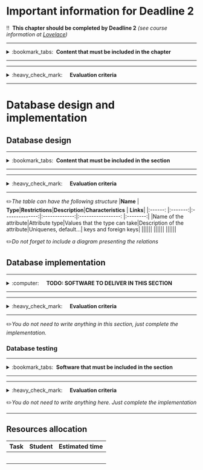 # Important information for Deadline 2

:bangbang:&nbsp;&nbsp;**This chapter should be completed by Deadline 2** *(see course information at [Lovelace](http://lovelace.oulu.fi))*

---
<details>
<summary>
:bookmark_tabs:&nbsp;&nbsp;<strong>Content that must be included in the chapter</strong>
</summary>

<bloquote>
In this section students must design and implement the back end system (mainly its database).

In this section you must implement:
<ul>
<li>The database table structure.</li>
<li>The data models (ORM)</li>
<li>Data models access methods (if needed)</li>
<li>Populating the database using the models you have created</li>
<li>A Unit test showing that your ORM works as expected</li>

<ul>
</bloquote>
<strong>In this section you should aim for a high quality small implementation instead of implementing a lot of features containing bugs and lack of proper documentation.</strong>
<h3>SECTION GOALS:</h3>
<ol>
<li>Understand database basics</li>
<li>Understand how to use ORM to create database schema and populate a database</li>
<li>Setup and configure database</li>
<li>Implement database backend</li>
<li>Write tests</li>
</ol>
</details>

---

---
<details>
<summary>
:heavy_check_mark:&nbsp;&nbsp;&nbsp;&nbsp; <strong>Evaluation criteria</strong>
</summary>

<bloquote>
You can get a maximum of 15 points after completing this section. More detailed evaluation is provided after each heading.
</bloquote>

</details>

---

# Database design and implementation

## Database design
---
<details>
<summary>
:bookmark_tabs:&nbsp;&nbsp;<strong>Content that must be included in the section</strong>
</summary>

<bloquote>
Describe your database. The documentation must include:
<ul>
<li>A name and a short description of each database table (or data models in case of non relational database). Describe in one or two sentences what the table represents.</li>
<li>An enumeration of the attributes (columns) of each table. Each attribute must include:
	<ul>
		<li>Its type and restrictions (values that can take)</li>
		<li>A short description of the attribute whenever the name is not explicit enough. E.g. If you are describing the users of a "forum", it is not necessary to explain the attributes "name", "surname" or "address" </li>because their meanings are obvious.
		<li>Characteristics of this attribute (e.g. if it is unique, if it contains default values)</li>
	</ul>
</li>
<li>Connection with other tables (primary keys and foreign keys)</li>
<li>Other keys</li>
</ul>
You can use the table skeleton provided below

For this section you can use a visual tool to generate a diagram. Be sure that the digram contains all the information provided in the tables. Some tools you can use include: <a href="https://dbdesigner.net">https://dbdesigner.net/</a>, <a href="https://www.lucidchart.com/pages/tour/ER_diagram_tool">https://www.lucidchart.com/pages/tour/ER_diagram_tool</a>, <a href="https://dbdiffo.com/">https://dbdiffo.com/</a>

</bloquote>

</details>

---

---
<details>
<summary>
:heavy_check_mark:&nbsp;&nbsp;&nbsp;&nbsp; <strong>Evaluation criteria</strong>
</summary>

<bloquote>
You can get a maximum of 3 points after completing this section.
<ul>
<li>Design of database is coherent.Correct usage of tables and foreign keys: <strong>1.0</strong></li>
<li>Each table and its columns are named: <strong>0.5</strong></li>
<li>Details for columns are provided (datatype, default value, characteristics etc.): <strong>0.5</strong></li>
<li>Foreign keys follow the relationship diagram from deadline 1: <strong>1.0</strong>
	<ul></li>
		if necessary, you can update your diagram 
	</li></ul>
</li>
</ul>
</bloquote>

</details>

---

:pencil2:*The table can have the following structure*
|**Name** | **Type**|**Restrictions**|**Description**|**Characteristics** | **Links**|
|:------: |:-------:|:--------------:|:-------------:|:-----------------: |:--------:|
|Name of the attribute|Attribute type|Values that the type can take|Description of the attribute|Uniquenes, default...| keys and foreign keys|
|||||| 
|||||| 
|||||| 

:pencil2:*Do not forget to include a diagram presenting the relations*

## Database implementation
---
<details>
<summary>
:computer:&nbsp;&nbsp;&nbsp;&nbsp; <strong>TODO: SOFTWARE TO DELIVER IN THIS SECTION</strong>
</summary>

<bloquote>
<strong>The code repository must contain: </strong>
<ol>
<li>The ORM models and functions</li>
<li>A <var>.sql dump</var> of a database or the <var>.db file</var> (if you are using SQlite). You must provide a populated database in order to test your database API.</li>
<li>The scripts used to generate your database (if any)</li>
<li>If you are using python, the requirements.txt file.</li> 
<li>The code to test your database (unit test). </li>
<li>
	<ul>
		<li>The code of the test MUST be commented indicating what are you testing in each case.</li>
		<li>The test must include values that force error messages.</li>
		<li>We highly recommend that your test show an output to the console telling what you have done (not only if it passed the test or not).</li>
	</ul>
</li>
<li>We recommend to include a set of scripts to setup your database and run your tests.</li>
<li>A README.md file containing:</li>
<li>
	<ul>
		<li>All dependencies (external libraries) and how to install them (Include also dependencies of your testing suite)</li>
		<li>Define database and version utilized</li>
		<li>Instructions how to setup the database framework and external libraries you might have used, or a link where it is clearly explained. </li>
		<li>Instructions on how to setup and populate the database.</li>
		<li>Instruction on how to run the tests of your database.</li>

	</ul>
<li>
</ol>
NOTE: Your code MUST be clearly documented. For each public method/function you must provide: a short description of the method, input parameters, output parameters, exceptions (when the application can fail and how to handle such fail). Check Exercise 1 for examples on how to document the code.

Example documentation
<code>
def delete_message(self, messageid):
       '''
       Delete the message with id given as parameter.
 
       :param str messageid: id of the message to remove.Note that messageid
           is a string with format ``msg-\d{1,3}``
       :return: True if the message has been deleted, False otherwise
       :raises ValueError: if the messageId has a wrong format.
 
       '''
</code>
<strong> addition, should be clear which is the code you have implemented yourself and which is the code that you have borrowed from other sources.</strong>


</bloquote>

</details>

---

---
<details>
<summary>
:heavy_check_mark:&nbsp;&nbsp;&nbsp;&nbsp; <strong>Evaluation criteria</strong>
</summary>

<bloquote>
<ul>
	<li>Instructions to set up the database and run the tests are provided in the README.md file: <strong>0.5</strong>
		<ul>
			<li>this means there should be no undocumented extra steps in running the code/tests!</li>
		</ul>
	</li>
	<li>The code has clear structure and naming for variables and methods: <strong>1.0</strong></li>
	<li>You have clearly marked which parts of the code are your own work and which part of the code is borrowed: <strong>0.5</strong></li>
	<li>Each method's functionality is described in its documentation: <strong>0.5</strong></li>
	<li>Return value(s) (name, type, description for each) are documented: <strong>0.5</strong></li>
	<li>Exceptions (type, what causes it) are documented: <strong>0.5</strong></li>
	<li>Code documentation uses a consistent and clear format: <strong>1.0</strong>
		<ul>
		<li>you can use an existing documenting format (e.g. Sphinx for Python) or simply come up with your own - as long as it's consistent</li>
		</ul>
	</li>
</ul>
</bloquote>

</details>

---
:pencil2:*You do not need to write anything in this section, just complete the implementation.*

### Database testing
---
<details>
<summary>
:bookmark_tabs:&nbsp;&nbsp;<strong>Software that must be included in the section</strong>
</summary>

<bloquote>
In this course, showing that your code works is primarily your responsibility. Therefore we expect test cases that show that all of your methods work not just with correct parameters, but that they also handle error situations correctly. Tests should always cover the most common error scenarios that are easy to predict (e.g. trying to edit something that doesn't exist, trying to create duplicate primary keys etc.) Each test case has to clearly show what it tests, what test parameters it uses and finally to show that result was as expected.
</bloquote>

</details>

---

---
<details>
<summary>
:heavy_check_mark:&nbsp;&nbsp;&nbsp;&nbsp; <strong>Evaluation criteria</strong>
</summary>

<bloquote>
In this section you can get a maximum of 7.0 points.
<ul>
<li>The test case cover all methods implemented in the database: <strong>1.0</strong> (0.5 if not all methods covered / 0 if just a few methods covered)</li>
<li>Each method is tested with correct parameters: <strong>1.0</strong></li>
<li>Test cases cover all predictable error scenarios for all methods: <strong>1.5</strong></li>
<li>Test output clearly describes the testing process for each case: <strong>1.5</strong></li>
<li>The interface works as intended (i.e. we don't find any errors): <strong>2.0</strong></li></ul>

</bloquote>

</details>

:pencil2:*You do not need to write anything here. Just complete the implementation*

---
## Resources allocation 
|**Task** | **Student**|**Estimated time**|
|:------: |:----------:|:----------------:|
|||| 
|||| 
|||| 
|||| 
|||| 